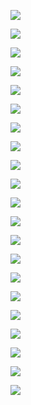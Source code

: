 <P>
  <IMG SRC="https://github.com/devoworm/Proposals-Public-Lectures/blob/master/Psychophysics%20of%20Non-neuronal%20Cognition/Slides/Slide1.png">
</P>
<P>
  <IMG SRC="https://github.com/devoworm/Proposals-Public-Lectures/blob/master/Psychophysics%20of%20Non-neuronal%20Cognition/Slides/Slide2.png">
</P>
<P>
  <IMG SRC="https://github.com/devoworm/Proposals-Public-Lectures/blob/master/Psychophysics%20of%20Non-neuronal%20Cognition/Slides/Slide3.png">
</P>
<P>
  <IMG SRC="https://github.com/devoworm/Proposals-Public-Lectures/blob/master/Psychophysics%20of%20Non-neuronal%20Cognition/Slides/Slide4.png">
</P>
<P>
  <IMG SRC="https://github.com/devoworm/Proposals-Public-Lectures/blob/master/Psychophysics%20of%20Non-neuronal%20Cognition/Slides/Slide5.png">
</P>
<P>
  <IMG SRC="https://github.com/devoworm/Proposals-Public-Lectures/blob/master/Psychophysics%20of%20Non-neuronal%20Cognition/Slides/Slide6.png">
</P>
<P>
  <IMG SRC="https://github.com/devoworm/Proposals-Public-Lectures/blob/master/Psychophysics%20of%20Non-neuronal%20Cognition/Slides/Slide7.png">
</P>
<P>
  <IMG SRC="https://github.com/devoworm/Proposals-Public-Lectures/blob/master/Psychophysics%20of%20Non-neuronal%20Cognition/Slides/Slide8.png">
</P>
<P>
  <IMG SRC="https://github.com/devoworm/Proposals-Public-Lectures/blob/master/Psychophysics%20of%20Non-neuronal%20Cognition/Slides/Slide9.png">
</P>
<P>
  <IMG SRC="https://github.com/devoworm/Proposals-Public-Lectures/blob/master/Psychophysics%20of%20Non-neuronal%20Cognition/Slides/Slide10.png">
</P>
<P>
  <IMG SRC="https://github.com/devoworm/Proposals-Public-Lectures/blob/master/Psychophysics%20of%20Non-neuronal%20Cognition/Slides/Slide11.png">
</P>
<P>
  <IMG SRC="https://github.com/devoworm/Proposals-Public-Lectures/blob/master/Psychophysics%20of%20Non-neuronal%20Cognition/Slides/Slide12.png">
</P>
<P>
  <IMG SRC="https://github.com/devoworm/Proposals-Public-Lectures/blob/master/Psychophysics%20of%20Non-neuronal%20Cognition/Slides/Slide13.png">
</P>
<P>
  <IMG SRC="https://github.com/devoworm/Proposals-Public-Lectures/blob/master/Psychophysics%20of%20Non-neuronal%20Cognition/Slides/Slide14.png">
</P>
<P>
  <IMG SRC="https://github.com/devoworm/Proposals-Public-Lectures/blob/master/Psychophysics%20of%20Non-neuronal%20Cognition/Slides/Slide15.png">
</P>
<P>
  <IMG SRC="https://github.com/devoworm/Proposals-Public-Lectures/blob/master/Psychophysics%20of%20Non-neuronal%20Cognition/Slides/Slide16.png">
</P>
<P>
  <IMG SRC="https://github.com/devoworm/Proposals-Public-Lectures/blob/master/Psychophysics%20of%20Non-neuronal%20Cognition/Slides/Slide17.png">
</P>
<P>
  <IMG SRC="https://github.com/devoworm/Proposals-Public-Lectures/blob/master/Psychophysics%20of%20Non-neuronal%20Cognition/Slides/Slide18.png">
</P>
<P>
  <IMG SRC="https://github.com/devoworm/Proposals-Public-Lectures/blob/master/Psychophysics%20of%20Non-neuronal%20Cognition/Slides/Slide19.png">
</P>
<P>
  <IMG SRC="https://github.com/devoworm/Proposals-Public-Lectures/blob/master/Psychophysics%20of%20Non-neuronal%20Cognition/Slides/Slide20.png">
</P>
<P>
  <IMG SRC="https://github.com/devoworm/Proposals-Public-Lectures/blob/master/Psychophysics%20of%20Non-neuronal%20Cognition/Slides/Slide21.png">
</P>
